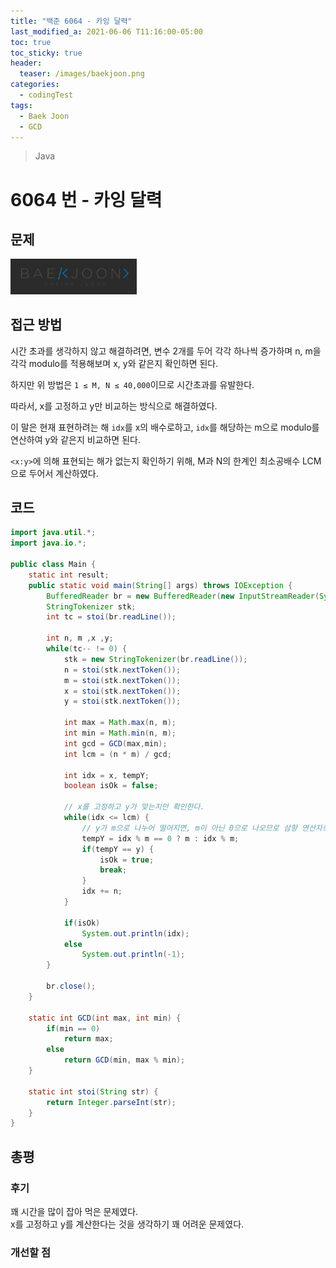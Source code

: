 ```yaml
---
title: "백준 6064 - 카잉 달력"
last_modified_a: 2021-06-06 T11:16:00-05:00
toc: true
toc_sticky: true
header:
  teaser: /images/baekjoon.png
categories:
  - codingTest
tags:
  - Baek Joon
  - GCD
---
```


> Java

# 6064 번 - 카잉 달력

## 문제

[<img src="/images/baekjoon.png" width="40%" height="40%">](https://www.acmicpc.net/problem/6064)

## 접근 방법

시간 초과를 생각하지 않고 해결하려면, 변수 2개를 두어 각각 하나씩 증가하며 n, m을 각각 modulo를 적용해보며 x, y와 같은지 확인하면 된다.

하지만 위 방법은 `1 ≤ M, N ≤ 40,000`이므로 시간초과를 유발한다.

따라서, x를 고정하고 y만 비교하는 방식으로 해결하였다.

이 말은 현재 표현하려는 해 `idx`를 x의 배수로하고, `idx`를 해당하는 m으로 modulo를 연산하여 y와 같은지 비교하면 된다.

`<x:y>`에 의해 표현되는 해가 없는지 확인하기 위해, M과 N의 한계인 최소공배수 LCM으로 두어서 계산하였다.

## 코드

```java
import java.util.*;
import java.io.*;

public class Main {
	static int result;
	public static void main(String[] args) throws IOException {
		BufferedReader br = new BufferedReader(new InputStreamReader(System.in));
    	StringTokenizer stk;
    	int tc = stoi(br.readLine());

    	int n, m ,x ,y;
    	while(tc-- != 0) {
    		stk = new StringTokenizer(br.readLine());
    		n = stoi(stk.nextToken());
    		m = stoi(stk.nextToken());
    		x = stoi(stk.nextToken());
    		y = stoi(stk.nextToken());

    		int max = Math.max(n, m);
    		int min = Math.min(n, m);
    		int gcd = GCD(max,min);
    		int lcm = (n * m) / gcd;

    		int idx = x, tempY;
    		boolean isOk = false;

    		// x를 고정하고 y가 맞는지만 확인한다.
    		while(idx <= lcm) {
				// y가 m으로 나누어 떨어지면, m이 아닌 0으로 나오므로 삼항 연산자로 확인한다.
    			tempY = idx % m == 0 ? m : idx % m;
    			if(tempY == y) {
    				isOk = true;
    				break;
    			}
    			idx += n;
    		}

    		if(isOk)
    			System.out.println(idx);
    		else
    			System.out.println(-1);
    	}

    	br.close();
	}

	static int GCD(int max, int min) {
		if(min == 0)
			return max;
		else
			return GCD(min, max % min);
	}

	static int stoi(String str) {
    	return Integer.parseInt(str);
    }
}
```

## 총평

### 후기

꽤 시간을 많이 잡아 먹은 문제였다.  
x를 고정하고 y를 계산한다는 것을 생각하기 꽤 어려운 문제였다.

### 개선할 점

<!-- ★
<img src="/images/codingTest/bj/문제번호.PNG" width="40%" height="40%">

-->
